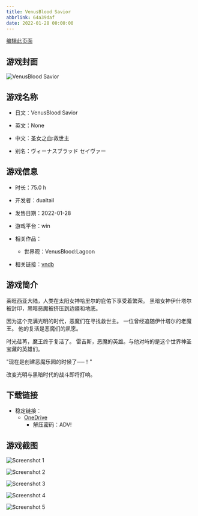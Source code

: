 ```yaml
---
title: VenusBlood Savior
abbrlink: 64a39daf
date: 2022-01-28 00:00:00
---
```

[编辑此页面](https://github.com/ACG-3/ADV3-source/blob/main/source/_posts/games/VenusBlood%20Savior.md)

## 游戏封面

![VenusBlood Savior](https://pan.timero.xyz/d/onedrive/img_lib_001/VenusBlood%20Savior_cover.avif)


## 游戏名称

- 日文：VenusBlood Savior
- 英文：None
- 中文：圣女之血:救世主

- 别名：ヴィーナスブラッド セイヴァー


## 游戏信息

- 时长：75.0 h
- 开发者：dualtail
- 发售日期：2022-01-28
- 游戏平台：win
- 相关作品：
   - 世界观：VenusBlood:Lagoon

- 相关链接：[vndb](https://vndb.org/v31670)


## 游戏简介

莱旺西亚大陆，人类在太阳女神哈里尔的庇佑下享受着繁荣。  黑暗女神伊什塔尔被封印，黑暗恶魔被挤压到边疆和地底。

因为这个充满光明的时代，恶魔们在寻找救世主。
一位曾经追随伊什塔尔的老魔王。  他的复活是恶魔们的夙愿。

时光荏苒，魔王终于复活了。
雷吉斯，恶魔的英雄。与他对峙的是这个世界神圣宝藏的英雄们。

"现在是创建恶魔乐园的时候了──！"

改变光明与黑暗时代的战斗即将打响。


## 下载链接

- 稳定链接：
    - [OneDrive](https://pan.timero.xyz/onedrive/adv_lib_001/VenusBlood%20Savior)
        - 解压密码：ADV!



## 游戏截图


![Screenshot 1](https://pan.timero.xyz/d/onedrive/img_lib_001/VenusBlood%20Savior_Screenshot_1.avif)

![Screenshot 2](https://pan.timero.xyz/d/onedrive/img_lib_001/VenusBlood%20Savior_Screenshot_2.avif)

![Screenshot 3](https://pan.timero.xyz/d/onedrive/img_lib_001/VenusBlood%20Savior_Screenshot_3.avif)

![Screenshot 4](https://pan.timero.xyz/d/onedrive/img_lib_001/VenusBlood%20Savior_Screenshot_4.avif)

![Screenshot 5](https://pan.timero.xyz/d/onedrive/img_lib_001/VenusBlood%20Savior_Screenshot_5.avif)


